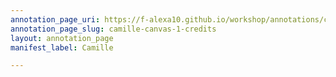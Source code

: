 ```yaml
---
annotation_page_uri: https://f-alexa10.github.io/workshop/annotations/camille-canvas-1-credits.json
annotation_page_slug: camille-canvas-1-credits
layout: annotation_page
manifest_label: Camille

---
```

